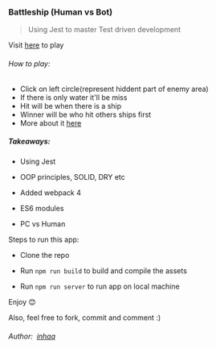 ### Battleship (Human vs Bot)
> Using Jest to master Test driven development

Visit [here](https://b-ship.netlify.com/) to play

###### How to play:
 - Click on left circle(represent hiddent part of enemy area)
 - If there is only water it'll be miss
 - Hit will be when there is a ship
 - Winner will be who hit others ships first
 - More about it [here](https://en.wikipedia.org/wiki/Battleship_(game))

##### Takeaways:

-   Using Jest
    
-   OOP principles, SOLID, DRY etc
    
-   Added webpack 4
    
-   ES6 modules
    
-   PC vs Human
    
Steps to run this app:

 - Clone the repo

 - Run `npm run build` to build and compile the assets

 - Run `npm run server` to run app on local machine

Enjoy 😊

Also, feel free to fork, commit and comment :)

###### Author:  [inhaq](https://github.com/inhaq)
